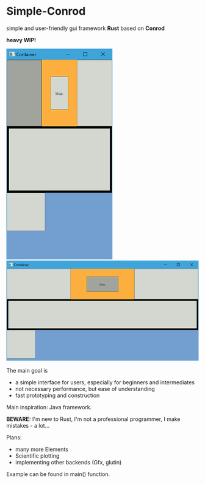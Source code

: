 # Simple-Conrod
simple and user-friendly gui framework <b>Rust</b> based on <b>Conrod</b>

<b>heavy WIP!</b>

![example application](https://github.com/shiMusa/Simple-Conrod/blob/master/example.PNG)
![example application resized](https://github.com/shiMusa/Simple-Conrod/blob/master/example2.PNG)

The main goal is
 - a simple interface for users, especially for beginners and intermediates
 - not necessary performance, but ease of understanding
 - fast prototyping and construction
 
Main inspiration: Java framework.
 
<b>BEWARE:</b> I'm new to Rust, I'm not a professional programmer, I make mistakes - a lot...
 
Plans:
 - many more Elements
 - Scientific plotting
 - implementing other backends (Gfx, glutin)
 
Example can be found in main() function.
